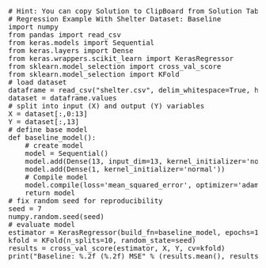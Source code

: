 <pre class="file" data-target="clipboard">
# Hint: You can copy Solution to ClipBoard from Solution Tab
# Regression Example With Shelter Dataset: Baseline
import numpy
from pandas import read_csv
from keras.models import Sequential
from keras.layers import Dense
from keras.wrappers.scikit_learn import KerasRegressor
from sklearn.model_selection import cross_val_score
from sklearn.model_selection import KFold
# load dataset
dataframe = read_csv("shelter.csv", delim_whitespace=True, header=None)
dataset = dataframe.values
# split into input (X) and output (Y) variables
X = dataset[:,0:13]
Y = dataset[:,13]
# define base model
def baseline_model():
	# create model
	model = Sequential()
	model.add(Dense(13, input_dim=13, kernel_initializer='normal', activation='relu'))
	model.add(Dense(1, kernel_initializer='normal'))
	# Compile model
	model.compile(loss='mean_squared_error', optimizer='adam')
	return model
# fix random seed for reproducibility
seed = 7
numpy.random.seed(seed)
# evaluate model
estimator = KerasRegressor(build_fn=baseline_model, epochs=100, batch_size=5, verbose=0)
kfold = KFold(n_splits=10, random_state=seed)
results = cross_val_score(estimator, X, Y, cv=kfold)
print("Baseline: %.2f (%.2f) MSE" % (results.mean(), results.std()))


</pre>